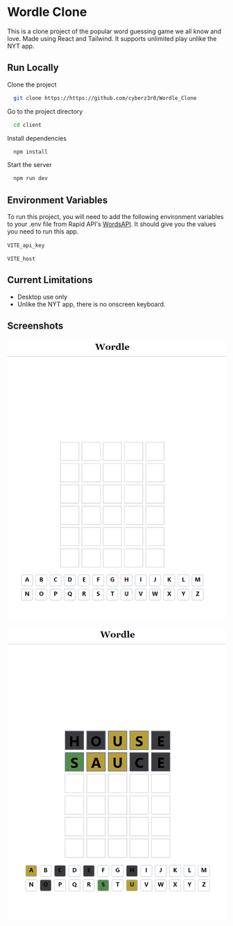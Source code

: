 
# Wordle Clone

This is a clone project of the popular word guessing game we all know and love. Made using React and Tailwind. It supports unlimited play unlike the NYT app.



## Run Locally

Clone the project

```bash
  git clone https://https://github.com/cyberz3r0/Wordle_Clone
```

Go to the project directory

```bash
  cd client
```

Install dependencies

```bash
  npm install
```

Start the server

```bash
  npm run dev
```


## Environment Variables

To run this project, you will need to add the following environment variables to your .env file from Rapid API's [WordsAPI](https://rapidapi.com/dpventures/api/wordsapi/). It should give you the values you need to run this app.


`VITE_api_key`

`VITE_host`


## Current Limitations

- Desktop use only
- Unlike the NYT app, there is no onscreen keyboard. 

## Screenshots

![Wordle Image](./client/src/assets/Wordle-image.png)

![Wordle image2](./client/src/assets/Wordle-image2.png)

